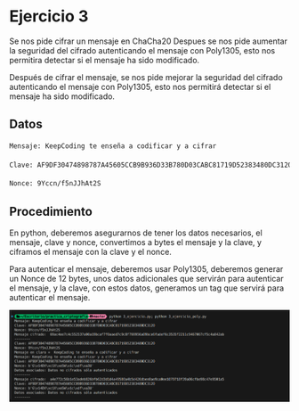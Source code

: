 # Ejercicio 3

Se nos pide cifrar un mensaje en ChaCha20
Despues se nos pide aumentar la seguridad del cifrado autenticando el mensaje con Poly1305, esto nos permitira detectar si el mensaje ha sido modificado.

Después de cifrar el mensaje, se nos pide mejorar la seguridad del cifrado autenticando el mensaje con Poly1305, esto nos permitirá detectar si el mensaje ha sido modificado.

## Datos

```bash
Mensaje: KeepCoding te enseña a codificar y a cifrar

Clave: AF9DF30474898787A45605CCB9B936D33B780D03CABC81719D52383480DC3120

Nonce: 9Yccn/f5nJJhAt2S
```

## Procedimiento

En python, deberemos asegurarnos de tener los datos necesarios, el mensaje, clave y nonce, convertimos a bytes el mensaje y la clave, y ciframos el mensaje con la clave y el nonce.

Para autenticar el mensaje, deberemos usar Poly1305, deberemos generar un Nonce de 12 bytes, unos datos adicionales que servirán para autenticar el mensaje, y la clave, con estos datos, generamos un tag que servirá para autenticar el mensaje.

![Ejercicio 3](./imgs/3.png)